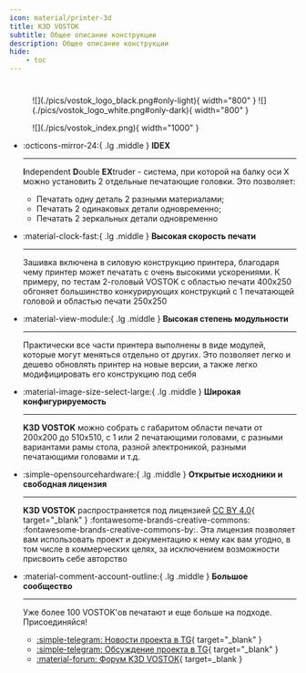 ```yaml
---
icon: material/printer-3d
title: K3D VOSTOK
subtitle: Общее описание конструкции
description: Общее описание конструкции
hide:
    - toc
---
```


# 

<figure markdown>
  ![](./pics/vostok_logo_black.png#only-light){ width="800" }
  ![](./pics/vostok_logo_white.png#only-dark){ width="800" }
</figure>

<figure markdown>
  ![](./pics/vostok_index.png){ width="1000" }
</figure>

<div class="grid cards" markdown>

- :octicons-mirror-24:{ .lg .middle }   __IDEX__

    ---

    **I**ndependent **D**ouble **EX**truder - система, при которой на балку оси X можно установить 2 отдельные печатающие головки. Это позволяет:

    - Печатать одну деталь 2 разными материалами;
    - Печатать 2 одинаковых детали одновременно;
    - Печатать 2 зеркальных детали одновременно

- :material-clock-fast:{ .lg .middle }  __Высокая скорость печати__

    ---

    Зашивка включена в силовую конструкцию принтера, благодаря чему принтер может печатать с очень высокими ускорениями. К примеру, по тестам 2-головый VOSTOK с областью печати 400x250 обгоняет большинство конкурирующих конструкций с 1 печатающей головой и областью печати 250x250

- :material-view-module:{ .lg .middle } __Высокая степень модульности__

    ---

    Практически все части принтера выполнены в виде модулей, которые могут меняться отдельно от других. Это позволяет легко и дешево обновлять принтер на новые версии, а также легко модифицировать его конструкцию под себя

- :material-image-size-select-large:{ .lg .middle } __Широкая конфигурируемость__

    ---

    **K3D VOSTOK** можно собрать с габаритом области печати от 200x200 до 510x510, с 1 или 2 печатающими головами, с разными вариантами рамы стола, разной электроникой, разными печатающими головами и т.д. 

- :simple-opensourcehardware:{ .lg .middle } __Открытые исходники и свободная лицензия__

    ---

    **K3D VOSTOK** распространяется под лицензией [CC BY 4.0](http://creativecommons.org/licenses/by/4.0/?ref=chooser-v1){ target="_blank" } :fontawesome-brands-creative-commons: :fontawesome-brands-creative-commons-by:. Эта лицензия позволяет вам использовать проект и документацию к нему как вам угодно, в том числе в коммерческих целях, за исключением возможности присвоить себе авторство

- :material-comment-account-outline:{ .lg .middle } __Большое сообщество__

    ---

    Уже более 100 VOSTOK'ов печатают и еще больше на подходе. Присоединяйся!

    - [:simple-telegram: Новости проекта в TG](https://t.me/vostok3dp){ target="_blank" }
    - [:simple-telegram: Обсуждение проекта в TG](https://t.me/k3d_vostok){ target="_blank" }
    - [:material-forum: Форум K3D VOSTOK](https://forum.k3d.tech){ target=_blank }

</div>
